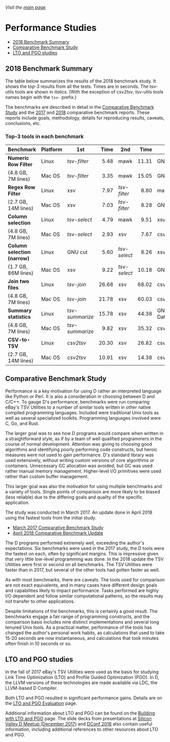 _Visit the [main page](../README.md)_

# Performance Studies

* [2018 Benchmark Summary](#2018-benchmark-summary)
* [Comparative Benchmark Study](#comparative-benchmark-study)
* [LTO and PGO studies](#lto-and-pgo-studies)

## 2018 Benchmark Summary

The table below summarizes the results of the 2018 benchmark study. It shows the top-3 results from all the tests. Times are in seconds. The tsv-utils tools are shown in _italics_. (With the exception of *csv2tsv*, tsv-utils tools names begin with the `tsv-` prefix.)

The benchmarks are described in detail in the [Comparative Benchmark Study](#comparative-benchmark-study) and the  [2017](comparative-benchmarks-2017.md) and [2018](comparative-benchmarks-2018.md) comparative benchmark reports. These reports include goals, methodology, details for reproducing results, caveats, conclusions, etc.

### Top-3 tools in each benchmark

| Benchmark                     | Platform | 1st             |  Time | 2nd          |  Time | 3rd          |  Time |
|-------------------------------|----------|-----------------|------:|--------------|------:|--------------|------:|
| **Numeric Row Filter**        | Linux    | _tsv-filter_    |  5.48 | mawk         | 11.31 | GNU awk      | 42.80 |
| (4.8 GB, 7M lines)            | Mac OS   | _tsv-filter_    |  3.35 | mawk         | 15.05 | GNU awk      | 24.25 |
| **Regex Row Filter**          | Linux    | xsv             |  7.97 | _tsv-filter_ |  8.80 | mawk         | 17.74 |
| (2.7 GB, 14M lines)           | Mac OS   | xsv             |  7.03 | _tsv-filter_ |  8.28 | GNU awk      | 16.47 |
| **Column selection**          | Linux    | _tsv-select_    |  4.79 | mawk         |  9.51 | xsv          |  9.74 |
| (4.8 GB, 7M lines)            | Mac OS   | _tsv-select_    |  2.93 | xsv          |  7.67 | csvtk        | 11.00 |
| **Column selection (narrow)** | Linux    | GNU cut         |  5.60 | _tsv-select_ |  8.26 | xsv          | 13.60 |
| (1.7 GB, 86M lines)           | Mac OS   | xsv             |  9.22 | _tsv-select_ | 10.18 | GNU cut      | 10.65 |
| **Join two files**            | Linux    | _tsv-join_      | 26.68 | xsv          | 68.02 | csvtk        | 98.51 |
| (4.8 GB, 7M lines)            | Mac OS   | _tsv-join_      | 21.78 | xsv          | 60.03 | csvtk        | 82.43 |
| **Summary statistics**        | Linux    | _tsv-summarize_ | 15.78 | xsv          | 44.38 | GNU Datamash | 48.51 |
| (4.8 GB, 7M lines)            | Mac OS   | _tsv-summarize_ |  9.82 | xsv          | 35.32 | csvtk        | 45.92 |
| **CSV-to-TSV**                | Linux    | _csv2tsv_       | 20.30 | xsv          | 26.82 | csvtk        | 44.82 |
| (2.7 GB, 14M lines)           | Mac OS   | _csv2tsv_       | 10.91 | xsv          | 14.38 | csvtk        | 32.49 |

## Comparative Benchmark Study

Performance is a key motivation for using D rather an interpreted language like Python or Perl. It is also a consideration in choosing between D and C/C++. To gauge D's performance, benchmarks were run comparing eBay's TSV Utilities to a number of similar tools written in other native compiled programming languages. Included were traditional Unix tools as well as several specialized toolkits. Programming languages involved were C, Go, and Rust.

The larger goal was to see how D programs would compare when written in a straightforward style, as if by a team of well qualified programmers in the course of normal development. Attention was giving to choosing good algorithms and identifying poorly performing code constructs, but heroic measures were not used to gain performance. D's standard library was used extensively, without writing custom versions of core algorithms or containers. Unnecessary GC allocation was avoided, but GC was used rather manual memory management. Higher-level I/O primitives were used rather than custom buffer management.

This larger goal was also the motivation for using multiple benchmarks and a variety of tools. Single points of comparison are more likely to be biased (less reliable) due to the differing goals and quality of the specific application.

The study was conducted in March 2017. An update done in April 2018 using the fastest tools from the initial study.

* [March 2017 Comparative Benchmark Study](comparative-benchmarks-2017.md)
* [April 2018 Comparative Benchmark Update](comparative-benchmarks-2018.md)

The D programs performed extremely well, exceeding the author's expectations. Six benchmarks were used in the 2017 study, the D tools were the fastest on each, often by significant margins. This is impressive given that very little low-level programming was done. In the 2018 update the TSV Utilities were first or second on all benchmarks. The TSV Utilities were faster than in 2017, but several of the other tools had gotten faster as well.

As with most benchmarks, there are caveats. The tools used for comparison are not exact equivalents, and in many cases have different design goals and capabilities likely to impact performance. Tasks performed are highly I/O dependent and follow similar computational patterns, so the results may not transfer to other applications.

Despite limitations of the benchmarks, this is certainly a good result. The benchmarks engage a fair range of programming constructs, and the comparison basis includes nine distinct implementations and several long tenured Unix tools. As a practical matter, performance of the tools has changed the author's personal work habits, as calculations that used to take 15-20 seconds are now instantaneous, and calculations that took minutes often finish in 10 seconds or so.

## LTO and PGO studies

In the fall of 2017 eBay's TSV Utilities were used as the basis for studying Link Time Optimization (LTO) and Profile Guided Optimization (PGO). In D, the LLVM versions of these technologies are made available via LDC, the LLVM-based D Compiler.

Both LTO and PGO resulted in significant performance gains. Details are on the [LTO and PGO Evaluation](lto-pgo-study.md) page.

Additional information about LTO and PGO can be found on the [Building with LTO and PGO](BuildingWithLTO.md) page. The slide decks from presentations at [Silicon Valley D Meetup (December 2017)](dlang-meetup-14dec2017.pdf) and [DConf 2018](dconf2018.pdf) also contain useful information, including additional references to other resources about LTO and PGO.
